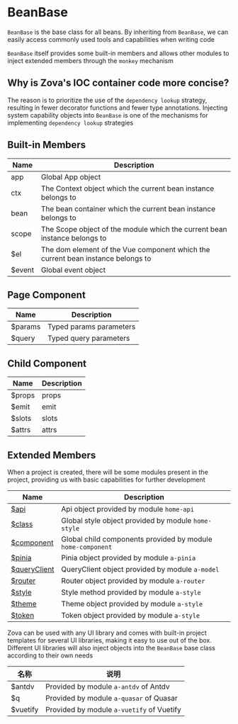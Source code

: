 # BeanBase

`BeanBase` is the base class for all beans. By inheriting from `BeanBase`, we can easily access commonly used tools and capabilities when writing code

`BeanBase` itself provides some built-in members and allows other modules to inject extended members through the `monkey` mechanism

## Why is Zova's IOC container code more concise?

The reason is to prioritize the use of the `dependency lookup` strategy, resulting in fewer decorator functions and fewer type annotations. Injecting system capability objects into `BeanBase` is one of the mechanisms for implementing `dependency lookup` strategies

## Built-in Members

| Name   | Description                                                                     |
| ------ | ------------------------------------------------------------------------------- |
| app    | Global App object                                                               |
| ctx    | The Context object which the current bean instance belongs to                   |
| bean   | The bean container which the current bean instance belongs to                   |
| scope  | The Scope object of the module which the current bean instance belongs to       |
| $el    | The dom element of the Vue component which the current bean instance belongs to |
| $event | Global event object                                                             |

## Page Component

| Name    | Description             |
| ------- | ----------------------- |
| $params | Typed params parameters |
| $query  | Typed query parameters  |

## Child Component

| Name   | Description |
| ------ | ----------- |
| $props | props       |
| $emit  | emit        |
| $slots | slots       |
| $attrs | attrs       |

## Extended Members

When a project is created, there will be some modules present in the project, providing us with basic capabilities for further development

| Name                                                    | Description                                                 |
| ------------------------------------------------------- | ----------------------------------------------------------- |
| [$api](../../techniques/api/introduction.md)            | Api object provided by module `home-api`                    |
| [$class](../../techniques/css-in-js/class.md)           | Global style object provided by module `home-style`         |
| [$component](../scope/component.md)                     | Global child components provided by module `home-component` |
| [$pinia](../../vue/pinia.md)                            | Pinia object provided by module `a-pinia`                   |
| [$queryClient](../../techniques/model/introduction.md)  | QueryClient object provided by module `a-model`             |
| [$router](../../techniques/router/navigation-guards.md) | Router object provided by module `a-router`                 |
| [$style](../../techniques/css-in-js/style.md)           | Style method provided by module `a-style`                   |
| [$theme](../../techniques/css-in-js/theme.md)           | Theme object provided by module `a-style`                   |
| [$token](../../techniques/css-in-js/token.md)           | Token object provided by module `a-style`                   |

Zova can be used with any UI library and comes with built-in project templates for several UI libraries, making it easy to use out of the box. Different UI libraries will also inject objects into the `BeanBase` base class according to their own needs

| 名称     | 说明                                      |
| -------- | ----------------------------------------- |
| $antdv   | Provided by module `a-antdv` of Antdv     |
| $q       | Provided by module `a-quasar` of Quasar   |
| $vuetify | Provided by module `a-vuetify` of Vuetify |
